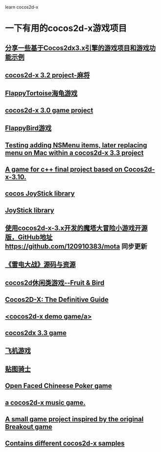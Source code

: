 learn cocos2d-x
# 一下有用的cocos2d-x游戏项目
## <a href="https://github.com/cocos56/Cocos2d-xV3.xDemonstrationsAndProjectsCode">分享一些基于Cocos2dx3.x引擎的游戏项目和游戏功能示例</a>
## <a href="https://github.com/tikicat/Mahjong">cocos2d-x 3.2 project-麻将</a>
## <a href="https://github.com/wongjohn/FlappyTortoise">FlappyTortoise海龟游戏</a>
## <a href="https://github.com/nyakagawan/MyGame">cocos2d-x 3.0 game project</a>
## <a href="https://github.com/kenden23/Flappy_Bird_Cocos2d-x3.0">FlappyBird游戏</a>
## <a href="https://github.com/stevetranby/TestNSMenuCocos2Dx">Testing adding NSMenu items, later replacing menu on Mac within a cocos2d-x 3.3 project</a>
## <a href="https://github.com/WinDerek/Photon">A game for c++ final project based on Cocos2d-x-3.10.</a>
## <a href="https://github.com/quinsmpang/SneakyInput-for-cocos2d-x-v3.9-Cocos-Studio-projects">cocos JoyStick library</a>
## <a href="https://github.com/quinsmpang/SneakyInput-for-cocos2d-x-v3.9-Cocos-Studio-projects">JoyStick library</a>
## <a href="https://gitee.com/120910383/mota.git">使用cocos2d-x-3.x开发的魔塔大冒险小游戏开源版，GitHub地址 https://github.com/120910383/mota 同步更新</a>
## <a href="https://github.com/appleappleapple/GameOfShooting">《雷电大战》源码与资源</a>
## <a href="https://github.com/icsfy/cocos2d-x_FruitandBird">cocos2d休闲类游戏--Fruit & Bird</a>
## <a href="https://github.com/manshuoquan/book-code">Cocos2D-X: The Definitive Guide</a>
## <a href="https://github.com/okankayhan/space-shooter"><cocos2d-x demo game/a>
## <a href="https://github.com/yaggio/Nin">cocos2dx 3.3 game</a>
## <a href="https://github.com/Rockncoder/PlaneGame2">飞机游戏</a>
## <a href="https://github.com/Manchery/JumpingGame"> 贴图骑士</a>
## <a href="https://github.com/anatoly-os/OFCPoker">Open Faced Chineese Poker game</a>
## <a href="https://github.com/huzhangyang/musicgame">a cocos2d-x music game.</a>
## <a href="https://github.com/CJoriginal/Breakout-cocos2dx">A small game project inspired by the original Breakout game</a>
## <a href="https://github.com/cocos2d/cocos2d-x-samples">Contains different cocos2d-x samples</a>
## <a href=""></a>
## <a href=""></a>
## <a href=""></a>  
## <a href=""></a>
## <a href=""></a>
## <a href=""></a>
## <a href=""></a>
## <a href=""></a>
## <a href=""></a>
## <a href=""></a>
## <a href=""></a>  

